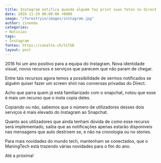 ```yaml
---
title: Instagram notifica quando alguém faz print suas fotos no direct
date: 2016-11-29 00:00:00 +0000
image: "/forestryio/images/instagram.jpg"
author: zinenda
categories:
- Noticias
tags:
- Instagram
fontes: https://canalte.ch/S1TGD
layout: post
---
```

2016 foi um ano positivo para a equipa do Instagram. Nova identidade visual, novos recursos e serviços que parecem que não param de chegar.

Entre tais recursos agora temos a possibilidade de sermos notificados se alguém quiser fazer um screen shot nas conversas privadas do Direct.

Acho que parra quem já está familiarizado com o snapchat, notou que esse é mais um recurso que o insta copia deles.

Copiando ou não, sabemos que o número de utilizadores desses dois serviços é mais elevado do Instagram ao Snapchat.

Quanto aos utilizadores que ainda tenham dúvida de como esse recurso será implementado, saiba que as notificações apenas estarão disponíveis nas mensagens que auto destroem se, e não na cronologia ou no stories.

Para mais novidades do mundo tech, mantenham se conectados, que o ManingTech está trazendo várias novidades para o fim do ano.

Até a próxima!